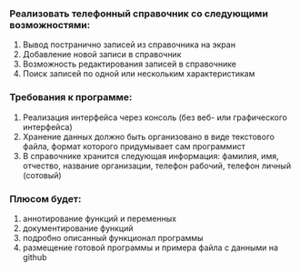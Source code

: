 ### Реализовать телефонный справочник со следующими возможностями:
1. Вывод постранично записей из справочника на экран
2. Добавление новой записи в справочник
3. Возможность редактирования записей в справочнике
4. Поиск записей по одной или нескольким характеристикам
### Требования к программе:
1.  Реализация интерфейса через консоль (без веб- или графического интерфейса)
2.  Хранение данных должно быть организовано в виде текстового файла, формат которого придумывает сам программист
3.  В справочнике хранится следующая информация: фамилия, имя, отчество, название организации, телефон рабочий, телефон личный (сотовый)
### Плюсом будет:
1.  аннотирование функций и переменных
2.  документирование функций
3.  подробно описанный функционал программы
4.  размещение готовой программы и примера файла с данными на github